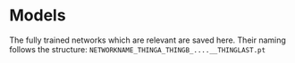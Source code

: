 # Models

The fully trained networks which are relevant are saved here.
Their naming follows the structure:
`NETWORKNAME_THINGA_THINGB_....__THINGLAST.pt`